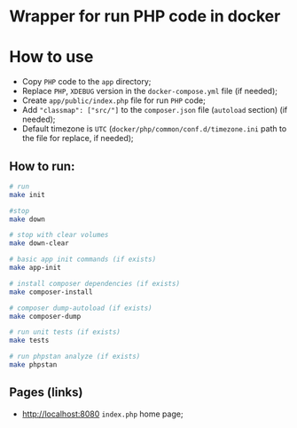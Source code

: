 Wrapper for run PHP code in docker
===========================================

How to use
===========================================
* Copy `PHP` code to the `app` directory;
* Replace `PHP`, `XDEBUG` version in the `docker-compose.yml` file (if needed);
* Create `app/public/index.php` file for run `PHP` code;
* Add `"classmap": ["src/"]` to the `composer.json` file (`autoload` section) (if needed);
* Default timezone is `UTC` (`docker/php/common/conf.d/timezone.ini` path to the file for replace, if needed);

## How to run:

```bash
# run
make init
```

```bash
#stop
make down
```

```bash
# stop with clear volumes
make down-clear
```

```bash
# basic app init commands (if exists)
make app-init
```

```bash
# install composer dependencies (if exists)
make composer-install
```

```bash
# composer dump-autoload (if exists)
make composer-dump
```

```bash
# run unit tests (if exists)
make tests
```

```bash
# run phpstan analyze (if exists)
make phpstan
```

## Pages (links)
* [http://localhost:8080][101] `index.php` home page;

[//]: # (Pages links)

[101]: http://localhost:8080
